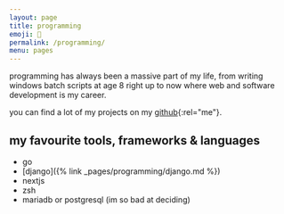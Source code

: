 ```yaml
---
layout: page
title: programming
emoji: 💾
permalink: /programming/
menu: pages
---
```

programming has always been a massive part of my life, from writing windows batch scripts at age 8 right up to now where web and software development is my career.

you can find a lot of my projects on my [github](https://github.com/marzusia){:rel="me"}.

## my favourite tools, frameworks & languages
* go
* [django]({% link _pages/programming/django.md %})
* nextjs
* zsh
* mariadb or postgresql (im so bad at deciding)